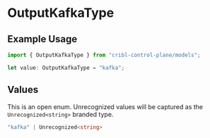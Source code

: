 # OutputKafkaType

## Example Usage

```typescript
import { OutputKafkaType } from "cribl-control-plane/models";

let value: OutputKafkaType = "kafka";
```

## Values

This is an open enum. Unrecognized values will be captured as the `Unrecognized<string>` branded type.

```typescript
"kafka" | Unrecognized<string>
```